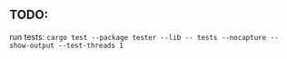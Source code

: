 ## TODO:

run tests: ```cargo test --package tester --lib -- tests --nocapture --show-output --test-threads 1```
